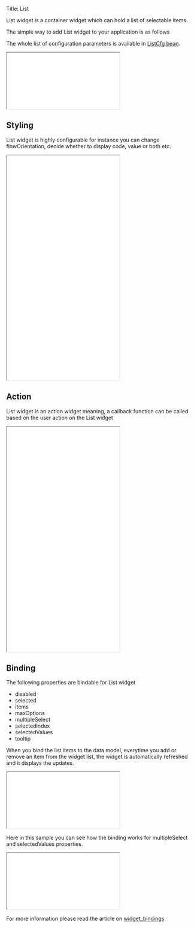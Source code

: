Title: List

List widget is a container widget which can hold a list of selectable items.

The simple way to add List widget to your application is as follows

<script src='%SNIPPETS_SERVER_URL%/snippets/github.com/ariatemplates/documentation-code/snippets/widgets/list/Snippet.tpl?tag=wgtListSnippet1&lang=at&outdent=true'></script>

The whole list of configuration parameters is available in [ListCfg bean](http://ariatemplates.com/api/#aria.widgets.CfgBeans:ListCfg).

<iframe class='samples' src='%SNIPPETS_SERVER_URL%/samples/github.com/ariatemplates/documentation-code/samples/widgets/list/' ></iframe>

## Styling

List widget is highly configurable for instance you can change flowOrientation, decide whether to display code, value or both etc.

<script src='%SNIPPETS_SERVER_URL%/snippets/github.com/ariatemplates/documentation-code/snippets/widgets/list/Snippet.tpl?tag=wgtListSnippet2&lang=at&outdent=true'></script>

<iframe class='samples' style="height:600px" src='%SNIPPETS_SERVER_URL%/samples/github.com/ariatemplates/documentation-code/samples/widgets/list/styling/' ></iframe>

## Action

List widget is an action widget meaning, a callback function can be called based on the user action on the List widget

<script src='%SNIPPETS_SERVER_URL%/snippets/github.com/ariatemplates/documentation-code/snippets/widgets/list/Snippet.tpl?tag=wgtListSnippet3&lang=at&outdent=true'></script>

<iframe class='samples' style="height:600px" src='%SNIPPETS_SERVER_URL%/samples/github.com/ariatemplates/documentation-code/samples/widgets/list/action/' ></iframe>

## Binding

The following properties are bindable for List widget

* disabled
* selected
* items
* maxOptions
* multipleSelect
* selectedIndex
* selectedValues
* tooltip

When you bind the list items to the data model, everytime you add or remove an item from the widget list, the widget is automatically refreshed and it displays the updates.

<script src='%SNIPPETS_SERVER_URL%/snippets/github.com/ariatemplates/documentation-code/snippets/widgets/list/Snippet.tpl?tag=wgtListSnippet5&lang=at&outdent=true'></script>

<iframe class='samples' src='%SNIPPETS_SERVER_URL%/samples/github.com/ariatemplates/documentation-code/samples/widgets/list/editing/' ></iframe>

Here in this sample you can see how the binding works for multipleSelect and selectedValues properties.

<script src='%SNIPPETS_SERVER_URL%/snippets/github.com/ariatemplates/documentation-code/snippets/widgets/list/Snippet.tpl?tag=wgtListSnippet4&lang=at&outdent=true'></script>

<iframe class='samples' src='%SNIPPETS_SERVER_URL%/samples/github.com/ariatemplates/documentation-code/samples/widgets/list/binding/' ></iframe>

For more information please read the article on [widget_bindings](widget_bindings).
